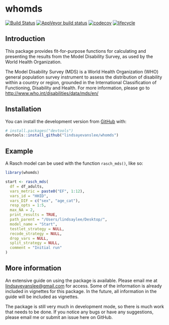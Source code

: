 
<!-- README.md is generated from README.Rmd. Please edit that file -->

# whomds

<!-- badges: start -->

[![Build
Status](https://travis-ci.com/lindsayevanslee/whomds.svg?branch=master)](https://travis-ci.com/lindsayevanslee/whomds)
[![AppVeyor build
status](https://ci.appveyor.com/api/projects/status/github/lindsayevanslee/whomds?branch=master&svg=true)](https://ci.appveyor.com/project/lindsayevanslee/whomds)
[![codecov](https://codecov.io/gh/lindsayevanslee/whomds/branch/master/graph/badge.svg)](https://codecov.io/gh/lindsayevanslee/whomds)
[![lifecycle](https://img.shields.io/badge/lifecycle-experimental-orange.svg)](https://www.tidyverse.org/lifecycle/#experimental)
<!-- badges: end -->

## Introduction

This package provides fit-for-purpose functions for calculating and
presenting the results from the Model Disability Survey, as used by the
World Health Organization.

The Model Disability Survey (MDS) is a World Health Organization (WHO)
general population survey instrument to assess the distribution of
disability within a country or region, grounded in the International
Classification of Functioning, Disability and Health. For more
information, please go to <http://www.who.int/disabilities/data/mds/en/>

## Installation

You can install the development version from
[GitHub](https://github.com/) with:

``` r
# install.packages("devtools")
devtools::install_github("lindsayevanslee/whomds")
```

## Example

A Rasch model can be used with the function `rasch_mds()`, like so:

``` r
library(whomds)

start <- rasch_mds(
  df = df_adults, 
  vars_metric = paste0("EF", 1:12),
  vars_id = "HHID", 
  vars_DIF = c("sex", "age_cat"),
  resp_opts = 1:5, 
  max_NA = 2,
  print_results = TRUE,
  path_parent = "/Users/lindsaylee/Desktop/",
  model_name = "Start",
  testlet_strategy = NULL,
  recode_strategy = NULL,
  drop_vars = NULL,
  split_strategy = NULL,
  comment = "Initial run"
)
```

## More information

An extensive guide on using the package is available. Please email me at
<lindsayevanslee@gmail.com> for access. Some of the information is
already included in vignettes for this package. In the future, all
information in the guide will be included as vignettes.

The package is still very much in development mode, so there is much
work that needs to be done. If you notice any bugs or have any
suggestions, please email me or submit an issue here on GitHub.

